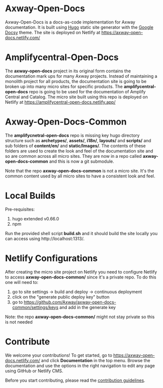 # Axway-Open-Docs

Axway-Open-Docs is a docs-as-code implementation for Axway documentation. It is built using [Hugo](https://gohugo.io/) static site generator with the [Google Docsy](https://github.com/google/docsy) theme. The site is deployed on Netlify at <https://axway-open-docs.netlify.com/>

# Amplifycentral-Open-Docs

The **axway-open-docs** project in its original form contains the documentation mark ups for many Axway projects. Instead of maintaining a monolith project for all products, the documentation site is going to be broken up into many micro sites for specific products. The **amplifycentral-open-docs** repo is going to be used for the documentation of Amplify Central and Catalog. The micro site built using this repo is deployed on Netlify at <https://amplifycentral-open-docs.netlify.app/>

# Axway-Open-Docs-Common

The **amplifycnetral-open-docs** repo is missing key hugo directory structure such as **archetypes/**, **assets/**, **i18n/**, **layouts/** and **scripts/** and sub folders of **content/en/** and **static/Images/**. The contents of these folders are used to create the look and feel of the documentation site and so are common across all micro sites. They are now in a repo called **axway-open-docs-common** and this is now a git submodule.

Note that the repo **axway-open-docs-common** is not a micro site. It's the common content used by all micro sites to have a consistent look and feel.

# Local Builds

Pre-requisites:
1. hugo extended v0.66.0
1. npm

Run the provided shell script **build.sh** and it should build the site locally you can access using http://localhost:1313/.


# Netlify Configurations

After creating the micro site project on Netlify you need to configure Netlify to access **axway-open-docs-common/** since it's a private repo. To do this one will need to:
1. go to site settings -> build and deploy -> continuous deployment
1. click on the "generate public deploy key" button
1. go to https://github.com/Axway/axway-open-docs-common/settings/keys and add in the generate key

Note: the repo **axway-open-docs-common/** might not stay private so this is not needed

# Contribute

We welcome your contributions! To get started, go to <https://axway-open-docs.netlify.com/> and click **Documentation** in the top menu. Browse the documentation and use the options in the right navigation to edit any page using GitHub or Netlify CMS.

Before you start contributing, please read the [contribution guidelines](https://axway-open-docs.netlify.com/docs/contribution_guidelines/).
